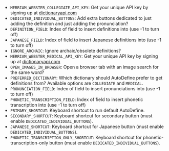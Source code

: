 * `MERRIAM_WEBSTER_COLLEGIATE_API_KEY`: Get your unique API key by signing up at [dictionaryapi.com](http://www.dictionaryapi.com/)
* `DEDICATED_INDIVIDUAL_BUTTONS`: Add extra buttons dedicated to just adding the definition and just adding the pronunciation?
* `DEFINITION_FIELD`: Index of field to insert definitions into (use -1 to turn off)
* `JAPANESE_FIELD`: Index of field to insert Japanese definitions into (use -1 to turn off)
* `IGNORE_ARCHAIC`: Ignore archaic/obsolete definitions?
* `MERRIAM_WEBSTER_MEDICAL_API_KEY`: Get your unique API key by signing up at [dictionaryapi.com](http://www.dictionaryapi.com/)
* `OPEN_IMAGES_IN_BROWSER`: Open a browser tab with an image search for the same word?
* `PREFERRED_DICTIONARY`: Which dictionary should AutoDefine prefer to get definitions from? Available options are `COLLEGIATE` and `MEDICAL`.
* `PRONUNCIATION_FIELD`: Index of field to insert pronunciations into (use -1 to turn off)
* `PHONETIC_TRANSCRIPTION_FIELD`: Index of field to insert phonetic transcription into (use -1 to turn off)
* `PRIMARY_SHORTCUT`: Keyboard shortcut to run default AutoDefine.
* `SECONDARY_SHORTCUT`: Keyboard shortcut for secondary button (must enable `DEDICATED_INDIVIDUAL_BUTTONS`).
* `JAPANESE_SHORTCUT`: Keyboard shortcut for Japanese button (must enable `DEDICATED_INDIVIDUAL_BUTTONS`).
* `PHONETIC_TRANSCRIPTION_ONLY_SHORTCUT`: Keyboard shortcut for phonetic-transcription-only button (must enable `DEDICATED_INDIVIDUAL_BUTTONS`).